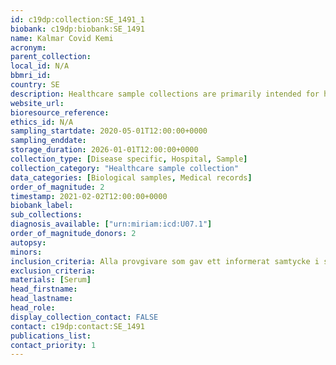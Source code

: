 ```yaml
---
id: c19dp:collection:SE_1491_1
biobank: c19dp:biobank:SE_1491
name: Kalmar Covid Kemi
acronym:
parent_collection:
local_id: N/A
bbmri_id:
country: SE
description: Healthcare sample collections are primarily intended for healthcare, diagnostics and treatment, but can also be made available for research when there is a Swedish ethical approval and the patient has given their consent.
website_url:
bioresource_reference:
ethics_id: N/A
sampling_startdate: 2020-05-01T12:00:00+0000
sampling_enddate:
storage_duration: 2026-01-01T12:00:00+0000
collection_type: [Disease specific, Hospital, Sample]
collection_category: "Healthcare sample collection"
data_categories: [Biological samples, Medical records]
order_of_magnitude: 2
timestamp: 2021-02-02T12:00:00+0000
biobank_label:
sub_collections:
diagnosis_available: ["urn:miriam:icd:U07.1"]
order_of_magnitude_donors: 2
autopsy:
minors:
inclusion_criteria: Alla provgivare som gav ett informerat samtycke i samband med provtagning som visade ett positivt svar, oavsett ålder och kön.
exclusion_criteria:
materials: [Serum]
head_firstname:
head_lastname:
head_role:
display_collection_contact: FALSE
contact: c19dp:contact:SE_1491
publications_list:
contact_priority: 1
---
```


